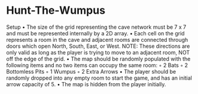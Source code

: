 # Hunt-The-Wumpus
Setup
• The size of the grid representing the cave network must be 7 x 7 and must be represented internally by a
2D array.
• Each cell on the grid represents a room in the cave and adjacent rooms are connected through doors
which open North, South, East, or West. NOTE: These directions are only valid as long as the player is
trying to move to an adjacent room, NOT off the edge of the grid.
• The map should be randomly populated with the following items and no two items can occupy the same
room:
◦ 2 Bats
◦ 2 Bottomless Pits
◦ 1 Wumpus
◦ 2 Extra Arrows
• The player should be randomly dropped into any empty room to start the game, and has an initial arrow
capacity of 5.
• The map is hidden from the player initially.
